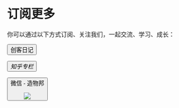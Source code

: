 # 订阅更多

你可以通过以下方式订阅、关注我们，一起交流、学习、成长：

<a href="https://makerdiary.co" target="_blank"><button data-md-color-primary="grey"><i class="fa fa-pencil"></i> 创客日记</button></a>

<a href="https://zhuanlan.zhihu.com/makerdiary" target="_blank"><button data-md-color-primary="indigo"><i class="fa fa-bookmark"> 知乎专栏</i></button></a>

<button data-md-color-primary="green"><i class="fa fa-wechat"></i> 微信 - 造物邦 <p></p> <img src="https://img.makerdiary.co/zaowubang/qrcode_for_zaowubang.jpg"></button>
